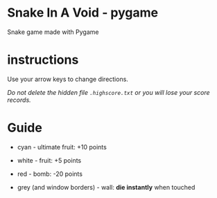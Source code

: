 # Snake In A Void - pygame
Snake game made with Pygame

# instructions
Use your arrow keys to change directions.

*Do not delete the hidden file `.highscore.txt` or you will lose your score records.*

# Guide

- cyan - ultimate fruit: +10 points

- white - fruit: +5 points

- red - bomb: -20 points

- grey (and window borders) - wall: **die instantly** when touched
